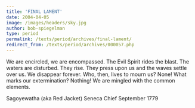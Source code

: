 ```yaml
---
title: 'FINAL LAMENT'
date: 2004-04-05
image: /images/headers/sky.jpg
author: bob-spiegelman
type: period
permalink: /texts/period/archives/final-lament/
redirect_from: /texts/period/archives/000057.php
---
```


We are encircled, we are encompassed. The Evil Spirit rides the blast. The waters are disturbed. They rise. They press upon us and the waves settle over us. We disappear forever. Who, then, lives to mourn us? None! What marks our extermination? Nothing! We are mingled with the common elements.

Sagoyewatha (aka Red Jacket)
Seneca Chief
September 1779

